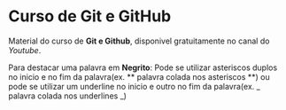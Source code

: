 # Curso de Git e GitHub
Material do curso de **Git e Github**, disponivel gratuitamente no canal do *Youtube*.

Para destacar uma palavra em **Negrito**:
Pode se utilizar asteriscos duplos no inicio e no fim da palavra(ex. ** palavra colada nos asteriscos **) ou pode se utilizar um underline no inicio e outro no fim da palavra(ex. _ palavra colada nos underlines _)

